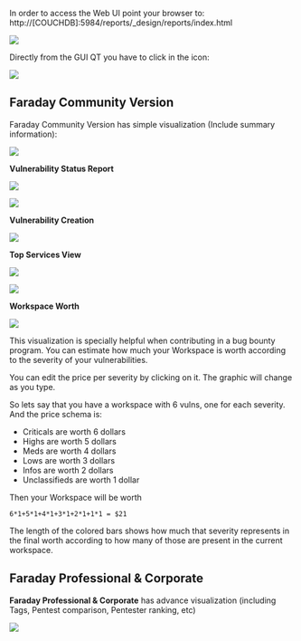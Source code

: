 In order to access the Web UI point your browser to: http://[COUCHDB]:5984/reports/_design/reports/index.html

![](https://raw.github.com/wiki/infobyte/faraday/images/Console_GUIWeb_Highlight.png)

Directly from the GUI QT you have to click in the icon:

![](https://raw.github.com/wiki/infobyte/faraday/images/Visualize-icon.png)

## Faraday Community Version

Faraday Community Version has simple visualization (Include summary information):

![](https://raw.github.com/wiki/infobyte/faraday/images/GUI_Dashboard_new.png)

**Vulnerability Status Report**

![](https://raw.github.com/wiki/infobyte/faraday/images/GUI_Dashboard_SR_Click.png)

![](https://raw.githubusercontent.com/wiki/infobyte/faraday/images/UI_Web_Status_Report.png)

**Vulnerability Creation**

![](https://raw.githubusercontent.com/wiki/infobyte/faraday/images/faraday_new.png)

**Top Services View**

![](https://raw.github.com/wiki/infobyte/faraday/images/GUI_Dashboard_new_Services.png)

![](https://raw.github.com/wiki/infobyte/faraday/images/GUI_Services.png)

**Workspace Worth**<a name="workspace-worth"></a>

![](https://raw.github.com/wiki/infobyte/faraday/images/faraday-dashboard-ws-worth.png)

This visualization is specially helpful when contributing in a bug bounty program. You can estimate how much your Workspace is worth according to the severity of your vulnerabilities.

You can edit the price per severity by clicking on it. The graphic will change as you type.

So lets say that you have a workspace with 6 vulns, one for each severity. And the price schema is:

* Criticals are worth 6 dollars
* Highs are worth 5 dollars
* Meds are worth 4 dollars
* Lows are worth 3 dollars
* Infos are worth 2 dollars
* Unclassifieds are worth 1 dollar

Then your Workspace will be worth 
```
6*1+5*1+4*1+3*1+2*1+1*1 = $21
```

The length of the colored bars shows how much that severity represents in the final worth according to how many of those are present in the current workspace.



## Faraday Professional & Corporate
**Faraday Professional & Corporate** has advance visualization (including Tags, Pentest comparison, Pentester ranking, etc)

![](https://raw.github.com/wiki/infobyte/faraday/images/Faraday-Dashboard-Advance.png)



